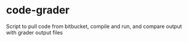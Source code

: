 # code-grader

Script to pull code from bitbucket, compile and run,
and compare output with grader output files

